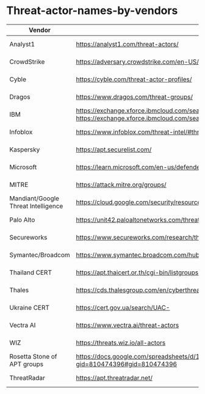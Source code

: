 # Threat-actor-names-by-vendors

| Vendor | Link | Date |
| ------ | ---- | ---- |
| Analyst1 | https://analyst1.com/threat-actors/ | 2025-08-11 |
| CrowdStrike | https://adversary.crowdstrike.com/en-US/ | 2025-01-30 |
| Cyble | https://cyble.com/threat-actor-profiles/ | 2025-08-11 |
| Dragos | https://www.dragos.com/threat-groups/ | 2025-01-30 |
| IBM | https://exchange.xforce.ibmcloud.com/search/ITG AND https://exchange.xforce.ibmcloud.com/search/hive | 2025-01-30 |
| Infoblox | https://www.infoblox.com/threat-intel/#threat-actors | 2025-01-30 |
| Kaspersky | https://apt.securelist.com/ | 2025-01-30 |
| Microsoft | https://learn.microsoft.com/en-us/defender-xdr/microsoft-threat-actor-naming  | 2025-01-30 |
| MITRE | https://attack.mitre.org/groups/ | 2025-01-30 |
| Mandiant/Google Threat Intelligence | https://cloud.google.com/security/resources/insights/apt-groups?hl=en | 2025-01-30 |
| Palo Alto | https://unit42.paloaltonetworks.com/threat-actor-groups-tracked-by-palo-alto-networks-unit-42/ | 2025-01-30 |
| Secureworks | https://www.secureworks.com/research/threat-profiles | 2025-01-30 |
| Symantec/Broadcom | https://www.symantec.broadcom.com/hubfs/Symantec_Ransomware_Threat_Landscape_2024.pdf | 2025-01-30 |
| Thailand CERT | https://apt.thaicert.or.th/cgi-bin/listgroups.cgi | 2025-01-30 |
| Thales | https://cds.thalesgroup.com/en/cyberthreat/attacks-page | 2025-01-30 |
| Ukraine CERT | https://cert.gov.ua/search/UAC- | 2025-01-30 |
| Vectra AI | https://www.vectra.ai/threat-actors | 2025-01-30 |
| WIZ | https://threats.wiz.io/all-actors | 2025-01-30 |
| Rosetta Stone of APT groups | https://docs.google.com/spreadsheets/d/1H9_xaxQHpWaa4O_Son4Gx0YOIzlcBWMsdvePFX68EKU/edit?gid=810474396#gid=810474396 | 2025-01-30 |
| ThreatRadar | https://apt.threatradar.net/ | 2025-05-27 |
